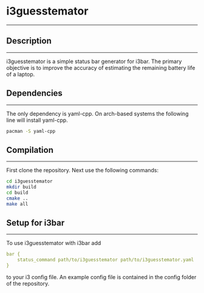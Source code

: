 # i3guesstemator

__________________

## Description

__________________
i3guesstemator is a simple status bar generator for i3bar.
The primary objective is to improve the accuracy of estimating the remaining battery life of a laptop.

## Dependencies

_________________
The only dependency is yaml-cpp.
On arch-based systems the following line will install yaml-cpp.

```bash
pacman -S yaml-cpp
```

## Compilation

_______________
First clone the repository. Next use the following commands:

```bash
cd i3guesstemator
mkdir build
cd build
cmake ..
make all
```

## Setup for i3bar

__________________
To use i3guesstemator with i3bar add

```yaml
bar {
    status_command path/to/i3guesstemator path/to/i3guesstemator.yaml
}
```

to your i3 config file. An example config file is contained in the config folder of the repository.
